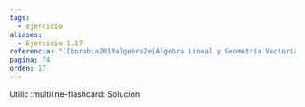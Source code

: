```yaml
---
tags:
  - ejercicio
aliases:
  - Ejercicio 1.17
referencia: "[[borobia2019algebra2e|Álgebra Lineal y Geometría Vectorial (2a ed)]]"
pagina: 74
orden: 17
---
```

Utilic
:multiline-flashcard:
Solución
